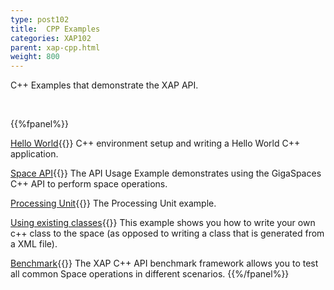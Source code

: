 ```yaml
---
type: post102
title:  CPP Examples
categories: XAP102
parent: xap-cpp.html
weight: 800
---
```




C++ Examples that demonstrate the XAP API.


<br>

{{%fpanel%}}


[Hello World](./cpp-api-hello-world-example.html){{<wbr>}}
C++ environment setup and writing a Hello World C++ application.

[Space API](./cpp-api-usage-example.html){{<wbr>}}
The API Usage Example demonstrates using the GigaSpaces C++ API to perform space operations.

[Processing Unit](./cpp-processing-unit-example.html){{<wbr>}}
The Processing Unit example.

[Using existing classes](./cpp-writing-existing-class-to-space.html){{<wbr>}}
This example shows you how to write your own c++ class to the space (as opposed to writing a class that is generated from a XML file).

[Benchmark]({{%currentadmurl%}}/benchmark-c++.html){{<wbr>}}
The XAP C++ API benchmark framework allows you to test all common Space operations in different scenarios.
{{%/fpanel%}}

